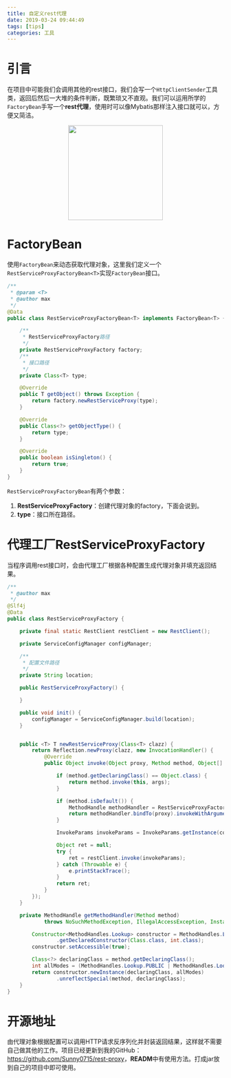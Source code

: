 ```yaml
---
title: 自定义rest代理
date: 2019-03-24 09:44:49
tags: [tips]
categories: 工具
---
```


# 引言

在项目中可能我们会调用其他的rest接口，我们会写一个`HttpClientSender`工具类，返回后然后一大堆的条件判断，既繁琐又不直观。我们可以运用所学的`FactoryBean`手写一个**rest代理**，使用时可以像Mybatis那样注入接口就可以，方便又简洁。<div align=center><img width="220" height="220" src="../../../../images/2019/1-3/restful.png" algin="center"/></div>

# FactoryBean

使用`FactoryBean`来动态获取代理对象，这里我们定义一个`RestServiceProxyFactoryBean<T>`实现`FactoryBean`接口。

```java
/**
 * @param <T>
 * @author max
 */
@Data
public class RestServiceProxyFactoryBean<T> implements FactoryBean<T> {

    /**
     * RestServiceProxyFactory路径
     */
    private RestServiceProxyFactory factory;
    /**
     * 接口路径
     */
    private Class<T> type;

    @Override
    public T getObject() throws Exception {
        return factory.newRestServiceProxy(type);
    }

    @Override
    public Class<?> getObjectType() {
        return type;
    }

    @Override
    public boolean isSingleton() {
        return true;
    }
}
```

`RestServiceProxyFactoryBean`有两个参数：

1. **RestServiceProxyFactory**：创建代理对象的factory，下面会说到。
2. **type**：接口所在路径。

# 代理工厂RestServiceProxyFactory

当程序调用rest接口时，会由代理工厂根据各种配置生成代理对象并填充返回结果。

```java
/**
 * @author max
 */
@Slf4j
@Data
public class RestServiceProxyFactory {

    private final static RestClient restClient = new RestClient();

    private ServiceConfigManager configManager;

    /**
     * 配置文件路径
     */
    private String location;

    public RestServiceProxyFactory() {

    }

    public void init() {
        configManager = ServiceConfigManager.build(location);
    }


    public <T> T newRestServiceProxy(Class<T> clazz) {
        return Reflection.newProxy(clazz, new InvocationHandler() {
            @Override
            public Object invoke(Object proxy, Method method, Object[] args) throws Throwable {

                if (method.getDeclaringClass() == Object.class) {
                    return method.invoke(this, args);
                }

                if (method.isDefault()) {
                    MethodHandle methodHandler = RestServiceProxyFactory.this.getMethodHandler(method);
                    return methodHandler.bindTo(proxy).invokeWithArguments(args);
                }

                InvokeParams invokeParams = InvokeParams.getInstance(configManager, method, args);

                Object ret = null;
                try {
                    ret = restClient.invoke(invokeParams);
                } catch (Throwable e) {
                    e.printStackTrace();
                }
                return ret;
            }
        });
    }

    private MethodHandle getMethodHandler(Method method)
            throws NoSuchMethodException, IllegalAccessException, InstantiationException, java.lang.reflect.InvocationTargetException {

        Constructor<MethodHandles.Lookup> constructor = MethodHandles.Lookup.class
                .getDeclaredConstructor(Class.class, int.class);
        constructor.setAccessible(true);

        Class<?> declaringClass = method.getDeclaringClass();
        int allModes = (MethodHandles.Lookup.PUBLIC | MethodHandles.Lookup.PRIVATE | MethodHandles.Lookup.PROTECTED | MethodHandles.Lookup.PACKAGE);
        return constructor.newInstance(declaringClass, allModes)
                .unreflectSpecial(method, declaringClass);
    }
}
```

# 开源地址

由代理对象根据配置可以调用HTTP请求反序列化并封装返回结果，这样就不需要自己做其他的工作。项目已经更新到我的GitHub：<https://github.com/Sunny0715/rest-proxy>，**READM**中有使用方法。打成jar放到自己的项目中即可使用。

